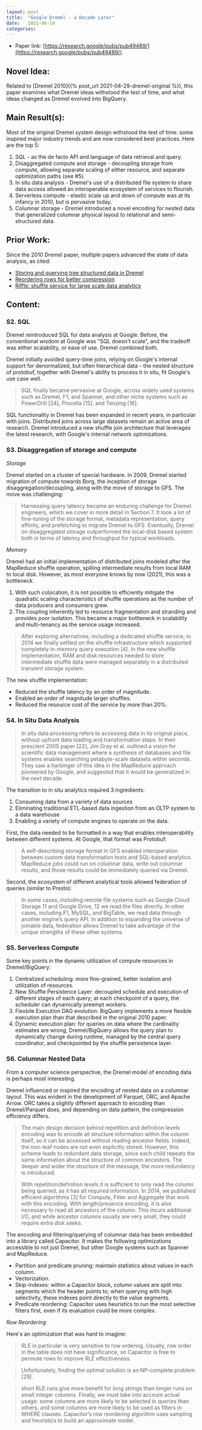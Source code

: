```yaml
---
layout: post
title:  "Google Dremel - a Decade Later"
date:   2021-06-14
categories:
---
```


- Paper link: [https://research.google/pubs/pub49489/](https://research.google/pubs/pub49489/)

## Novel Idea:

Related to [Dremel 2010]({% post_url 2021-04-29-dremel-original %}), this paper examines what Dremel ideas withstood the test of time, and what ideas changed as Dremel evolved into BigQuery.


## Main Result(s):

Most of the original Dremel system design withstood the test of time: some inspired major industry trends and are now considered best practices. Here are the top 5:

1. SQL - as the de facto API and language of data retrieval and query.
2. Disaggregated compute and storage - decoupling storage from compute, allowing separate scaling of either resource, and separate optimization paths (see #5).
3. In situ data analysis - Dremel's use of a distributed file system to share data access allowed an interoperable ecosystem of services to flourish.
4. Serverless compute - elastic scale up and down of compute was at its infancy in 2010, but is pervasive today.
5. Columnar storage - Dremel introduced a novel encoding for nested data that generalized columnar physical layout to relational and semi-structured data.


## Prior Work:

Since the 2010 Dremel paper, multiple papers advanced the state of data analysis, as cited:

- [Storing and querying tree structured data in Dremel](https://research.google/pubs/pub43119/)
- [Reordering rows for better compression](https://arxiv.org/abs/1207.2189)
- [Riffle: shuffle service for large scale data analytics](https://collaborate.princeton.edu/en/publications/riffle-optimized-shuffle-service-for-large-scale-data-analytics)


## Content:


### S2. SQL

Dremel reintroduced SQL for data analysis at Google. Before, the conventional wisdom at Google was "SQL doesn't scale", and the tradeoff was either scalability, or ease of use. Dremel combined both.

Dremel initially avoided query-time joins, relying on Google's internal support for denormalized, but often hierarchical data - the nested structure of protobuf, together with Dremel's ability to process it in situ, fit Google's use case well.

> SQL finally became pervasive at Google, across widely used systems such as Dremel, F1, and Spanner, and other niche systems such as PowerDrill [24], Procella [15], and Tenzing [16].

SQL functionality in Dremel has been expanded in recent years, in particular with joins. Distributed joins across large datasets remain an active area of research. Dremel introduced a new shuffle join architecture that leverages the latest research, with Google's internal network optimizations.


### S3. Disaggregation of storage and compute

_Storage_

Dremel started on a cluster of special hardware. In 2009, Dremel started migration of compute towards Borg, the inception of storage disaggregation/decoupling, along with the move of storage to GFS. The move was challenging: 

> Harnessing query latency became an enduring challenge for Dremel engineers, which we cover in more detail in Section 7. It took a lot of fine-tuning of the storage format, metadata representation, query affinity, and prefetching to migrate Dremel to GFS. Eventually, Dremel on disaggregated storage outperformed the local-disk based system both in terms of latency and throughput for typical workloads.

_Memory_

Dremel had an initial implementation of distributed joins modeled after the MapReduce shuffle operation, spilling intermediate results from local RAM to local disk. However, as most everyone knows by now (2021), this was a bottleneck.

1. With such colocation, it is not possible to efficiently mitigate the quadratic scaling characteristics of shuffle operations as the number of data producers and consumers grew.
2. The coupling inherently led to resource fragmentation and stranding and provides poor isolation. This became a major bottleneck in scalability and multi-tenancy as the service usage increased.

> After exploring alternatives, including a dedicated shuffle service, in 2014 we finally settled on the shuffle infrastructure which supported completely in-memory query execution [4]. In the new shuffle implementation, RAM and disk resources needed to store intermediate shuffle data were managed separately in a distributed transient storage system.

The new shuffle implementation:

- Reduced the shuffle latency by an order of magnitude.
- Enabled an order of magnitude larger shuffles.
- Reduced the resource cost of the service by more than 20%.


### S4. In Situ Data Analysis

> In situ data processing refers to accessing data in its original place, without upfront data loading and transformation steps. In their prescient 2005 paper [22], Jim Gray et al. outlined a vision for scientific data management where a synthesis of databases and file systems enables searching petabyte-scale datasets within seconds. They saw a harbinger of this idea in the MapReduce approach pioneered by Google, and suggested that it would be generalized in the next decade.

The transition to in situ analytics required 3 ingredients:

1. Consuming data from a variety of data sources
2. Eliminating traditional ETL-based data ingestion from an OLTP system to a data warehouse
3. Enabling a variety of compute engines to operate on the data.

First, the data needed to be formatted in a way that enables interoperability between different systems. At Google, that format was Protobuf:

> A self-describing storage format in GFS enabled interoperation between custom data transformation tools and SQL-based analytics. MapReduce jobs could run on columnar data, write out columnar results, and those results could be immediately queried via Dremel.

Second, the ecosystem of different analytical tools allowed federation of queries (similar to Presto): 

> In some cases, including remote file systems such as Google Cloud Storage 11 and Google Drive, 12 we read the files directly. In other cases, including F1, MySQL, and BigTable, we read data through another engine’s query API. In addition to expanding the universe of joinable data, federation allows Dremel to take advantage of the unique strengths of these other systems.


### S5. Serverless Compute

Some key points in the dynamic utilization of compute resources in Dremel/BigQuery:

1. Centralized scheduling: more fine-grained, better isolation and utilization of resources.
2. New Shuffle Persistence Layer: decoupled schedule and execution of different stages of each query; at each checkpoint of a query, the scheduler can dynamically preempt workers.
3. Flexbile Execution DAG evolution: BigQuery implements a more flexible execution plan than that described in the original 2010 paper.
4. Dynamic execution plan: for queries on data where the cardinality estimates are wrong, Dremel/BigQuery allows the query plan to dynamically change during runtime, managed by the central query coordinator, and checkpointed by the shuffle persistence layer.


### S6. Columnar Nested Data

From a computer science perspective, the Dremel model of encoding data is perhaps most interesting.

Dremel influenced or inspired the encoding of nested data on a columnar layout. This was evident in the development of Parquet, ORC, and Apache Arrow. ORC takes a slightly different approach to encoding than Dremel/Parquet does, and depending on data pattern, the compression efficiency differs.

> The main design decision behind repetition and definition levels encoding was to encode all structure information within the column itself, so it can be accessed without reading ancestor fields. Indeed, the non-leaf nodes are not even explicitly stored. However, this scheme leads to redundant data storage, since each child repeats the same information about the structure of common ancestors. The deeper and wider the structure of the message, the more redundancy is introduced.

> With repetition/definition levels it is sufficient to only read the column being queried, as it has all required information. In 2014, we published efficient algorithms [3] for Compute, Filter and Aggregate that work with this encoding. With length/presence encoding, it is also necessary to read all ancestors of the column. This incurs additional I/O, and while ancestor columns usually are very small, they could require extra disk seeks.

The encoding and filtering/querying of columnar data has been embedded into a library called Capacitor. It makes the following optimizations accessible to not just Dremel, but other Google systems such as Spanner and MapReduce.

- Partition and predicate pruning: maintain statistics about values in each column.
- Vectorization.
- Skip-indexes: within a Capacitor block, column values are split into segments which the header points to; when querying with high selectivity, these indexes point directly to the value segments.
- Predicate reordering: Capacitor uses heuristics to run the most selective filters first, even if its evaluation could be more complex.

_Row Reordering_

Here's an optimization that was hard to imagine:

> RLE in particular is very sensitive to row ordering. Usually, row order in the table does not have significance, so Capacitor is free to permute rows to improve RLE effectiveness.

> Unfortunately, finding the optimal solution is an NP-complete problem [29].

> short RLE runs give more benefit for long strings than longer runs on small integer columns. Finally, we must take into account actual usage: some columns are more likely to be selected in queries than others, and some columns are more likely to be used as filters in WHERE clauses. Capacitor’s row reordering algorithm uses sampling and heuristics to build an approximate model.


